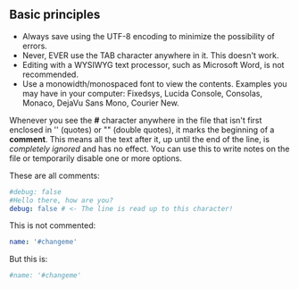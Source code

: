 ## Basic principles

* Always save using the UTF-8 encoding to minimize the possibility of errors.
* Never, EVER use the TAB character anywhere in it. This doesn't work.
* Editing with a WYSIWYG text processor, such as Microsoft Word, is not recommended.
* Use a monowidth/monospaced font to view the contents. Examples you may have in your computer: Fixedsys, Lucida Console, Consolas, Monaco, DejaVu Sans Mono, Courier New.

Whenever you see the **#** character anywhere in the file that isn't first enclosed in '' (quotes) or "" (double quotes), it marks the beginning of a **comment**. This means all the text after it, up until the end of the line, is _completely ignored_ and has no effect. You can use this to write notes on the file or temporarily disable one or more options.

These are all comments:

```yaml
#debug: false
#Hello there, how are you?
debug: false # <- The line is read up to this character!
```

This is not commented:

    
```yaml
name: '#changeme'
```

But this is:

```yaml
#name: '#changeme'
```